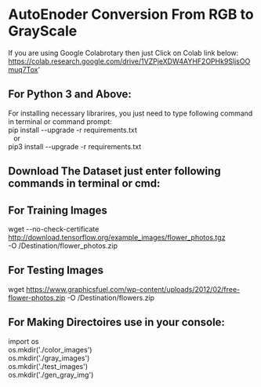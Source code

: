 # AutoEnoder Conversion From RGB to GrayScale

If you are using Google Colabrotary then just Click on Colab link below:
	https://colab.research.google.com/drive/1VZPjeXDW4AYHF2OPHk9SljsOOmuq7Tox'


## For Python 3 and Above:
For installing necessary librarires, you just need to type following command in terminal or command prompt: <br />
	pip install --upgrade -r requirements.txt  <br />
				&ensp;	or         <br />
	pip3 install --upgrade -r requirements.txt 

## Download The Dataset just enter following commands in terminal or cmd:

## For Training Images
wget --no-check-certificate http://download.tensorflow.org/example_images/flower_photos.tgz \
	-O /Destination/flower_photos.zip
   
## For Testing Images
wget https://www.graphicsfuel.com/wp-content/uploads/2012/02/free-flower-photos.zip -O /Destination/flowers.zip


## For Making Directoires use in your console:
import os <br />
os.mkdir('./color_images') <br />
os.mkdir('./gray_images')  <br /> 
os.mkdir('./test_images')  <br />
os.mkdir('./gen_gray_img') 
